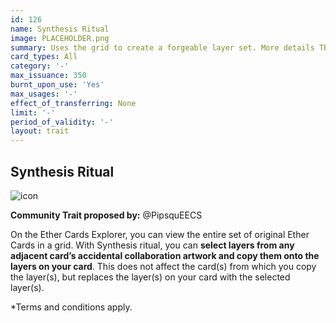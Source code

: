 ```yaml
---
id: 126
name: Synthesis Ritual
image: PLACEHOLDER.png
summary: Uses the grid to create a forgeable layer set. More details TBA
card_types: All
category: '-'
max_issuance: 350
burnt_upon_use: 'Yes'
max_usages: '-'
effect_of_transferring: None
limit: '-'
period_of_validity: '-'
layout: trait
---
```


## Synthesis Ritual

![icon](/assets/images/trait-icons/{{page.image}})

**Community Trait proposed by:** @PipsquEECS

On the Ether Cards Explorer, you can view the entire set of original Ether Cards in a grid. With Synthesis ritual, you can **select layers from any adjacent card’s accidental collaboration artwork and copy them onto the layers on your card**. This does not affect the card(s) from which you copy the layer(s), but replaces the layer(s) on your card with the selected layer(s).

*Terms and conditions apply.

